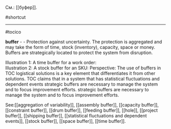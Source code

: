 См.: [[буфер]].

#shortcut




<hr/>

#tocico

<b>buffer</b> -  - Protection against uncertainty. The protection is aggregated and may take the form of time, stock (inventory), capacity, space or money.  Buffers are strategically located to protect the system from disruption.

Illustration 1: A time buffer for a work order:  
 Illustration 2: A stock buffer for an SKU: 
 Perspective: The use of buffers in TOC logistical solutions is a key element that differentiates it from other solutions. TOC claims that in a system that has statistical fluctuations and dependent events strategic buffers are necessary to manage the system and to focus improvement efforts. strategic buffers are necessary to manage the system and to focus improvement efforts. 



See:[[aggregation of variability]], [[assembly buffer]], [[capacity buffer]], [[constraint buffer]], [[drum buffer]], [[feeding buffer]], [[hole]], [[project buffer]], [[shipping buffer]], [[statistical fluctuations and dependent events]], [[stock buffer]], [[space buffer]], [[time buffer]].
